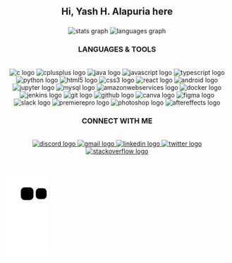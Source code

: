 <h2 align="center">Hi, Yash H. Alapuria here</h2>

### 

<div align="center">
  <img src="https://github-readme-stats.vercel.app/api?username=Yashraj2502&count_private=true&show_icons=true&include_all_commits=true&theme=react" height="150" alt="stats graph"  />

  <img src="https://github-readme-stats.vercel.app/api/top-langs/?username=Yashraj2502&theme=react&layout=compact&card_width=320&langs_count=5" height="150" alt="languages graph"  />

  <!-- [![Yashraj's GitHub stats](https://github-readme-stats.vercel.app/api?username=Yashraj2502&count_private=true&show_icons=true&include_all_commits=true&theme=react)](https://github.com/Yashraj2502/github-readme-stats) -->

<!-- ![Yashraj's GitHub stats](https://github-readme-stats.vercel.app/api?username=Yashraj2502&count_private=true&show_icons=true&include_all_commits=true&theme=react) 
![Your Repository's Stats](https://github-readme-stats.vercel.app/api/top-langs/?username=Yashraj2502&theme=react&layout=compact&card_width=320&langs_count=5) -->

</div>

<div align="center">
  
### LANGUAGES & TOOLS
<br>
  
  <img src="https://cdn.jsdelivr.net/gh/devicons/devicon/icons/c/c-original.svg" height="30" width="42" alt="c logo"  />
  <img src="https://cdn.jsdelivr.net/gh/devicons/devicon/icons/cplusplus/cplusplus-original.svg" height="30" width="42" alt="cplusplus logo"  />
  <img src="https://cdn.jsdelivr.net/gh/devicons/devicon/icons/java/java-original.svg" height="30" width="42" alt="java logo"  />
  <img src="https://cdn.jsdelivr.net/gh/devicons/devicon/icons/javascript/javascript-original.svg" height="30" width="42" alt="javascript logo"  />
  <img src="https://cdn.jsdelivr.net/gh/devicons/devicon/icons/typescript/typescript-plain.svg" height="30" width="42" alt="typescript logo"  />
  <img src="https://cdn.jsdelivr.net/gh/devicons/devicon/icons/python/python-original.svg" height="30" width="42" alt="python logo"  />
  <img src="https://cdn.jsdelivr.net/gh/devicons/devicon/icons/html5/html5-original.svg" height="30" width="42" alt="html5 logo"  />
  <img src="https://cdn.jsdelivr.net/gh/devicons/devicon/icons/css3/css3-original.svg" height="30" width="42" alt="css3 logo"  />
  <img src="https://cdn.jsdelivr.net/gh/devicons/devicon/icons/react/react-original.svg" height="30" width="42" alt="react logo"  />
  <img src="https://cdn.jsdelivr.net/gh/devicons/devicon/icons/android/android-original.svg" height="30" width="42" alt="android logo"  />
  <img src="https://cdn.jsdelivr.net/gh/devicons/devicon/icons/jupyter/jupyter-original.svg" height="30" width="42" alt="jupyter logo"  />
  <img src="https://cdn.jsdelivr.net/gh/devicons/devicon/icons/mysql/mysql-original.svg" height="30" width="42" alt="mysql logo"  />
  <img src="https://cdn.jsdelivr.net/gh/devicons/devicon/icons/amazonwebservices/amazonwebservices-original.svg" height="30" width="42" alt="amazonwebservices logo"  />
  <img src="https://cdn.jsdelivr.net/gh/devicons/devicon/icons/docker/docker-original.svg" height="30" width="42" alt="docker logo"  />
  <img src="https://cdn.jsdelivr.net/gh/devicons/devicon/icons/jenkins/jenkins-line.svg" height="30" width="42" alt="jenkins logo"  />
  <img src="https://cdn.jsdelivr.net/gh/devicons/devicon/icons/git/git-original.svg" height="30" width="42" alt="git logo"  />
  <img src="https://cdn.jsdelivr.net/gh/devicons/devicon/icons/github/github-original.svg" height="30" width="42" alt="github logo"  />
  <img src="https://cdn.jsdelivr.net/gh/devicons/devicon/icons/canva/canva-original.svg" height="30" width="42" alt="canva logo"  />
  <img src="https://cdn.jsdelivr.net/gh/devicons/devicon/icons/figma/figma-original.svg" height="30" width="42" alt="figma logo"  />
  <img src="https://cdn.jsdelivr.net/gh/devicons/devicon/icons/slack/slack-original.svg" height="30" width="42" alt="slack logo"  />
  <img src="https://cdn.jsdelivr.net/gh/devicons/devicon/icons/premierepro/premierepro-plain.svg" height="30" width="42" alt="premierepro logo"  />
  <img src="https://cdn.jsdelivr.net/gh/devicons/devicon/icons/photoshop/photoshop-plain.svg" height="30" width="42" alt="photoshop logo"  />
  <img src="https://cdn.jsdelivr.net/gh/devicons/devicon/icons/aftereffects/aftereffects-original.svg" height="30" width="42" alt="aftereffects logo"  />
</div>

###

<div align="center">
  
### CONNECT WITH ME
<br>

  <a href="https://discordid.netlify.app/?id=515569207035822093" target="_blank">
    <img src="https://raw.githubusercontent.com/maurodesouza/profile-readme-generator/master/src/assets/icons/social/discord/default.svg" width="47" height="35" alt="discord logo"  />
  </a>
  <a href="mailto:yalapuria@gmail.com" target="_blank">
    <img src="https://raw.githubusercontent.com/maurodesouza/profile-readme-generator/master/src/assets/icons/social/gmail/default.svg" width="47" height="35" alt="gmail logo"  />
  </a>
  <a href="https://www.linkedin.com/in/yash-alapuria-48b75a233/" target="_blank">
    <img src="https://raw.githubusercontent.com/maurodesouza/profile-readme-generator/master/src/assets/icons/social/linkedin/default.svg" width="47" height="35" alt="linkedin logo"  />
  </a>
  <a href="https://mobile.twitter.com/yashraj_2502" target="_blank">
    <img src="https://raw.githubusercontent.com/maurodesouza/profile-readme-generator/master/src/assets/icons/social/twitter/default.svg" width="47" height="35" alt="twitter logo"  />
  </a>
  <a href="https://stackoverflow.com/users/16743435/yashraj2502" target="_blank">
    <img src="https://raw.githubusercontent.com/maurodesouza/profile-readme-generator/master/src/assets/icons/social/stackoverflow/default.svg" width="47" height="35" alt="stackoverflow logo"  />
  </a>
</div>

###

<br clear="both">

<!-- <img src="https://raw.githubusercontent.com/Yashraj2502/Yashraj2502/blob/output/snake.svg" alt="Snake animation" /> -->
<!-- ![snake gif](https://github.com/Yashraj2502/Yashraj2502/blob/output/github-contribution-grid-snake.gif) 
<picture>
  <source media="(prefers-color-scheme: dark)" srcset="github-contribution-grid-snake-dark.svg">
  <source media="(prefers-color-scheme: light)" srcset="github-contribution-grid-snake.svg">
  <!-- <img alt="Snake animation" src="github-contribution-grid-snake.svg"> -->

  

<!-- </picture> --> 
<picture>
  <source media="(prefers-color-scheme: dark)" srcset="github-contribution-grid-snake-dark.svg">
  <source media="(prefers-color-scheme: light)" srcset="github-contribution-grid-snake.svg">
  <img alt="github-snake" src="github-contribution-grid-snake.svg">
</picture>

###